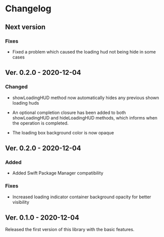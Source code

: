 # Changelog

## Next version

### Fixes

- Fixed a problem which caused the loading hud not being hide in some cases


## Ver. 0.2.0 - 2020-12-04

### Changed

- showLoadingHUD method now automatically hides any previous shown loading huds

- An optional completion closure has been added to both showLoadingHUD and hideLoadingHUD methods, which informs when the operation is completed. 

- The loading box background color is now opaque 

## Ver. 0.2.0 - 2020-12-04

### Added
- Added Swift Package Manager compatibility

### Fixes
- Increased loading indicator container background opacity for better visibility


## Ver. 0.1.0 - 2020-12-04
Released the first version of this library with the basic features. 
